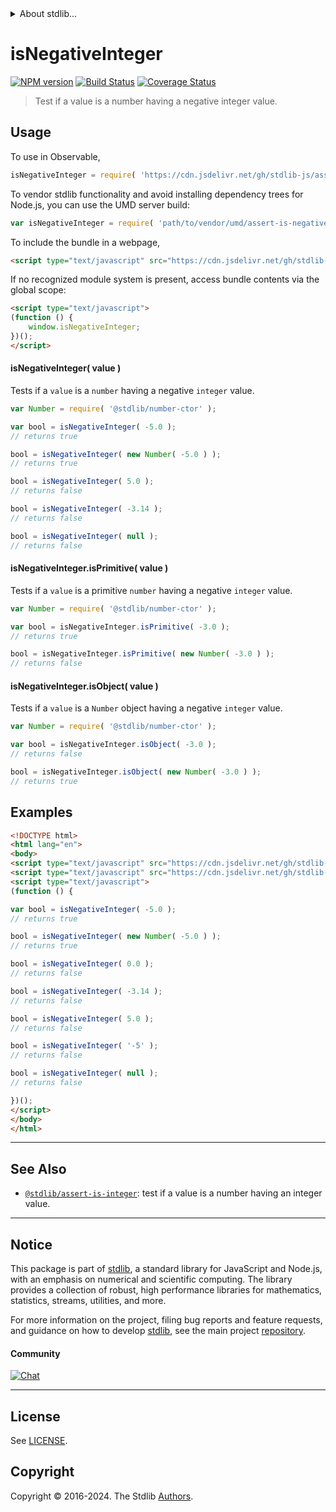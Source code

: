 <!--

@license Apache-2.0

Copyright (c) 2018 The Stdlib Authors.

Licensed under the Apache License, Version 2.0 (the "License");
you may not use this file except in compliance with the License.
You may obtain a copy of the License at

   http://www.apache.org/licenses/LICENSE-2.0

Unless required by applicable law or agreed to in writing, software
distributed under the License is distributed on an "AS IS" BASIS,
WITHOUT WARRANTIES OR CONDITIONS OF ANY KIND, either express or implied.
See the License for the specific language governing permissions and
limitations under the License.

-->


<details>
  <summary>
    About stdlib...
  </summary>
  <p>We believe in a future in which the web is a preferred environment for numerical computation. To help realize this future, we've built stdlib. stdlib is a standard library, with an emphasis on numerical and scientific computation, written in JavaScript (and C) for execution in browsers and in Node.js.</p>
  <p>The library is fully decomposable, being architected in such a way that you can swap out and mix and match APIs and functionality to cater to your exact preferences and use cases.</p>
  <p>When you use stdlib, you can be absolutely certain that you are using the most thorough, rigorous, well-written, studied, documented, tested, measured, and high-quality code out there.</p>
  <p>To join us in bringing numerical computing to the web, get started by checking us out on <a href="https://github.com/stdlib-js/stdlib">GitHub</a>, and please consider <a href="https://opencollective.com/stdlib">financially supporting stdlib</a>. We greatly appreciate your continued support!</p>
</details>

# isNegativeInteger

[![NPM version][npm-image]][npm-url] [![Build Status][test-image]][test-url] [![Coverage Status][coverage-image]][coverage-url] <!-- [![dependencies][dependencies-image]][dependencies-url] -->

> Test if a value is a number having a negative integer value.



<section class="usage">

## Usage

To use in Observable,

```javascript
isNegativeInteger = require( 'https://cdn.jsdelivr.net/gh/stdlib-js/assert-is-negative-integer@v0.2.1-umd/browser.js' )
```

To vendor stdlib functionality and avoid installing dependency trees for Node.js, you can use the UMD server build:

```javascript
var isNegativeInteger = require( 'path/to/vendor/umd/assert-is-negative-integer/index.js' )
```

To include the bundle in a webpage,

```html
<script type="text/javascript" src="https://cdn.jsdelivr.net/gh/stdlib-js/assert-is-negative-integer@v0.2.1-umd/browser.js"></script>
```

If no recognized module system is present, access bundle contents via the global scope:

```html
<script type="text/javascript">
(function () {
    window.isNegativeInteger;
})();
</script>
```

#### isNegativeInteger( value )

Tests if a `value` is a `number` having a negative `integer` value.

<!-- eslint-disable no-new-wrappers -->

```javascript
var Number = require( '@stdlib/number-ctor' );

var bool = isNegativeInteger( -5.0 );
// returns true

bool = isNegativeInteger( new Number( -5.0 ) );
// returns true

bool = isNegativeInteger( 5.0 );
// returns false

bool = isNegativeInteger( -3.14 );
// returns false

bool = isNegativeInteger( null );
// returns false
```

#### isNegativeInteger.isPrimitive( value )

Tests if a `value` is a primitive `number` having a negative `integer` value.

<!-- eslint-disable no-new-wrappers -->

```javascript
var Number = require( '@stdlib/number-ctor' );

var bool = isNegativeInteger.isPrimitive( -3.0 );
// returns true

bool = isNegativeInteger.isPrimitive( new Number( -3.0 ) );
// returns false
```

#### isNegativeInteger.isObject( value )

Tests if a `value` is a `Number` object having a negative `integer` value.

<!-- eslint-disable no-new-wrappers -->

```javascript
var Number = require( '@stdlib/number-ctor' );

var bool = isNegativeInteger.isObject( -3.0 );
// returns false

bool = isNegativeInteger.isObject( new Number( -3.0 ) );
// returns true
```

</section>

<!-- /.usage -->

<section class="examples">

## Examples

<!-- eslint-disable no-new-wrappers -->

<!-- eslint no-undef: "error" -->

```html
<!DOCTYPE html>
<html lang="en">
<body>
<script type="text/javascript" src="https://cdn.jsdelivr.net/gh/stdlib-js/number-ctor@umd/browser.js"></script>
<script type="text/javascript" src="https://cdn.jsdelivr.net/gh/stdlib-js/assert-is-negative-integer@v0.2.1-umd/browser.js"></script>
<script type="text/javascript">
(function () {

var bool = isNegativeInteger( -5.0 );
// returns true

bool = isNegativeInteger( new Number( -5.0 ) );
// returns true

bool = isNegativeInteger( 0.0 );
// returns false

bool = isNegativeInteger( -3.14 );
// returns false

bool = isNegativeInteger( 5.0 );
// returns false

bool = isNegativeInteger( '-5' );
// returns false

bool = isNegativeInteger( null );
// returns false

})();
</script>
</body>
</html>
```

</section>

<!-- /.examples -->

<!-- Section for related `stdlib` packages. Do not manually edit this section, as it is automatically populated. -->

<section class="related">

* * *

## See Also

-   <span class="package-name">[`@stdlib/assert-is-integer`][@stdlib/assert/is-integer]</span><span class="delimiter">: </span><span class="description">test if a value is a number having an integer value.</span>

</section>

<!-- /.related -->

<!-- Section for all links. Make sure to keep an empty line after the `section` element and another before the `/section` close. -->


<section class="main-repo" >

* * *

## Notice

This package is part of [stdlib][stdlib], a standard library for JavaScript and Node.js, with an emphasis on numerical and scientific computing. The library provides a collection of robust, high performance libraries for mathematics, statistics, streams, utilities, and more.

For more information on the project, filing bug reports and feature requests, and guidance on how to develop [stdlib][stdlib], see the main project [repository][stdlib].

#### Community

[![Chat][chat-image]][chat-url]

---

## License

See [LICENSE][stdlib-license].


## Copyright

Copyright &copy; 2016-2024. The Stdlib [Authors][stdlib-authors].

</section>

<!-- /.stdlib -->

<!-- Section for all links. Make sure to keep an empty line after the `section` element and another before the `/section` close. -->

<section class="links">

[npm-image]: http://img.shields.io/npm/v/@stdlib/assert-is-negative-integer.svg
[npm-url]: https://npmjs.org/package/@stdlib/assert-is-negative-integer

[test-image]: https://github.com/stdlib-js/assert-is-negative-integer/actions/workflows/test.yml/badge.svg?branch=v0.2.1
[test-url]: https://github.com/stdlib-js/assert-is-negative-integer/actions/workflows/test.yml?query=branch:v0.2.1

[coverage-image]: https://img.shields.io/codecov/c/github/stdlib-js/assert-is-negative-integer/main.svg
[coverage-url]: https://codecov.io/github/stdlib-js/assert-is-negative-integer?branch=main

<!--

[dependencies-image]: https://img.shields.io/david/stdlib-js/assert-is-negative-integer.svg
[dependencies-url]: https://david-dm.org/stdlib-js/assert-is-negative-integer/main

-->

[chat-image]: https://img.shields.io/gitter/room/stdlib-js/stdlib.svg
[chat-url]: https://app.gitter.im/#/room/#stdlib-js_stdlib:gitter.im

[stdlib]: https://github.com/stdlib-js/stdlib

[stdlib-authors]: https://github.com/stdlib-js/stdlib/graphs/contributors

[umd]: https://github.com/umdjs/umd
[es-module]: https://developer.mozilla.org/en-US/docs/Web/JavaScript/Guide/Modules

[deno-url]: https://github.com/stdlib-js/assert-is-negative-integer/tree/deno
[deno-readme]: https://github.com/stdlib-js/assert-is-negative-integer/blob/deno/README.md
[umd-url]: https://github.com/stdlib-js/assert-is-negative-integer/tree/umd
[umd-readme]: https://github.com/stdlib-js/assert-is-negative-integer/blob/umd/README.md
[esm-url]: https://github.com/stdlib-js/assert-is-negative-integer/tree/esm
[esm-readme]: https://github.com/stdlib-js/assert-is-negative-integer/blob/esm/README.md
[branches-url]: https://github.com/stdlib-js/assert-is-negative-integer/blob/main/branches.md

[stdlib-license]: https://raw.githubusercontent.com/stdlib-js/assert-is-negative-integer/main/LICENSE

<!-- <related-links> -->

[@stdlib/assert/is-integer]: https://github.com/stdlib-js/assert-is-integer/tree/umd

<!-- </related-links> -->

</section>

<!-- /.links -->
